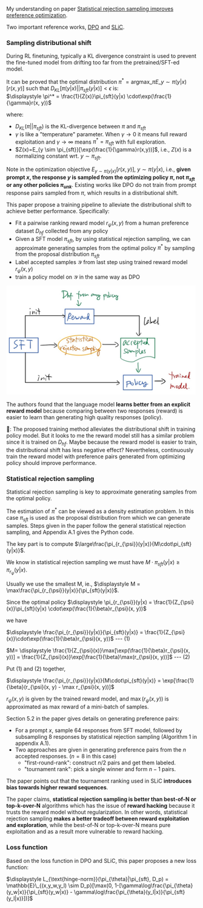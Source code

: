 My understanding on paper [Statistical rejection sampling improves preference optimization](https://arxiv.org/abs/2309.06657).

Two important reference works, [DPO](https://arxiv.org/abs/2305.18290) and [SLiC](https://arxiv.org/abs/2210.00045).
### Sampling distributional shift

During RL finetuning, typically a KL divergence constraint is used to prevent the fine-tuned model from drifting too far from the pretrained/SFT-ed model.

It can be proved that the optimal distribution $\pi^* = \text{argmax}\_{\pi}E\_{y \sim \pi(y|x)}[r(x, y)]$  such that $D_{KL}[\pi(y|x)||\pi_{sft}(y|x)] < \epsilon$ is: <br>
 $\displaystyle \pi^* = \frac{1}{Z(x)}\pi_{sft}(y|x) \cdot\exp(\frac{1}{\gamma}r(x, y))$

where:
- $D_{KL}(\pi||\pi_{sft})$ is the KL-divergence between $\pi$ and $\pi_{sft}$
- $\gamma$ is like a "temperature" parameter. When $\gamma \to 0$ it means full reward exploitation and $\gamma \to \infty$ means $\pi^* = \pi_{sft}$ with full exploration.  
- $Z(x)=E_{y \sim \pi_{sft}}[\exp(\frac{1}{\gamma}r(x,y))]$, i.e., $Z(x)$ is a normalizing constant wrt. $y \sim \pi_{sft}$. 

Note in the optimization objective $E_{y \sim \pi(y|x)}[r(x, y)]$, $y \sim \pi(y|x)$, i.e., **given prompt $x$, the response $y$ is sampled from the optimizing policy $\pi$, not $\pi_{sft}$ or any other policies $\pi_{unk}$**. Existing works like DPO do not train from prompt response pairs sampled from $\pi$, which results in a distributional shift. 

This paper propose a training pipeline to alleviate the distributional shift to achieve better performance. Specifically: 
* Fit a pairwise ranking reward model $r_{\psi}(x, y)$ from a human preference dataset $D_{hf}$ collected from any policy
* Given a SFT model $\pi_{sft}$, by using statistical rejection sampling, we can approximate generating samples from the optimal policy $\pi^*$ by sampling from the proposal distribution $\pi_{sft}$
* Label accepted samples $\mathcal{Y}$ from last step using trained reward model $r_{\psi}(x, y)$
* train a policy model on $\mathcal{Y}$ in the same way as DPO

<img src="assets/statistical_rejection_sampling.jpg" alt="statistical rejection sampling training pipeline" width="500"/>

The authors found that the language model **learns better from an explicit reward model** because comparing between two responses (reward) is easier to learn than generating high quality responses (policy).

🤔: The proposed training method alleviates the distributional shift in training policy model. But it looks to me the reward model still has a similar problem since it is trained on $D_{hf}$. Maybe because the reward model is easier to train, the distributional shift has less negative effect? Nevertheless, continuously train the reward model with preference pairs generated from optimizing policy should improve performance.

### Statistical rejection sampling
Statistical rejection sampling is key to approximate generating samples from the optimal policy.

The estimation of $\pi^*$ can be viewed as a density estimation problem.
In this case $\pi_{sft}$ is used as the proposal distribution from which we can generate samples.
Steps given in the paper follow the general statistical rejection sampling, and Appendix A.1 gives the Python code.

The key part is to compute $\large\frac{\pi_{r_{\psi}}(y|x)}{M\cdot\pi_{sft}(y|x)}$.

We know in statistical rejection sampling we must have $M\cdot\pi_{sft}(y|x) \ge \pi_{r_{\psi}}(y|x)$. 

Usually we use the smallest M, ie., $\displaystyle M = \max\frac{\pi_{r_{\psi}}(y|x)}{\pi_{sft}(y|x)}$.

Since the optimal policy $\displaystyle \pi_{r_{\psi}}(y|x) = \frac{1}{Z_{\psi}(x)}\pi_{sft}(y|x) \cdot\exp(\frac{1}{\beta}r_{\psi}(x, y))$

we have

$\displaystyle \frac{\pi_{r_{\psi}}(y|x)}{\pi_{sft}(y|x)} = \frac{1}{Z_{\psi}(x)}\cdot\exp(\frac{1}{\beta}r_{\psi}(x, y))$ --- (1)

$M= \displaystyle \frac{1}{Z_{\psi}(x)}\max[\exp(\frac{1}{\beta}r_{\psi}(x, y))] = \frac{1}{Z_{\psi}(x)}\exp[\frac{1}{\beta}\max(r_{\psi}(x, y))]$ --- (2)

Put (1) and (2) together, 

$\displaystyle \frac{\pi_{r_{\psi}}(y|x)}{M\cdot\pi_{sft}(y|x)} = \exp[\frac{1}{\beta}(r_{\psi}(x, y) - \max r_{\psi}(x, y))]$

$r_{\psi}(x, y)$ is given by the trained reward model, and $\max(r_{\psi}(x, y))$ is approximated as max reward of a mini-batch of samples. 

Section 5.2 in the paper gives details on generating preference pairs:
* For a prompt $x$, sample 64 responses from SFT model, followed by subsampling 8 responses by statistical rejection sampling (Algorithm 1 in appendix A.1).
* Two approaches are given in generating preference pairs from the $n$ accepted responses. ($n=8$ in this case)
	* "first-round-rank": construct $n/2$ pairs and get them labeled. 
	* "tournament rank": pick a single winner and form $n-1$ pairs. 

The paper points out that the tournament ranking used in SLiC **introduces bias towards higher reward sequences**.

The paper claims, **statistical rejection sampling is better than best-of-N or top-k-over-N** algorithms which has the issue of **reward hacking** because it trusts the reward model without regularization. In other words, statistical rejection sampling **makes a better tradeoff between reward exploitation and exploration**, while the best-of-N or top-k-over-N means pure exploitation and as a result more vulnerable to reward hacking.

### Loss function

Based on the loss function in DPO and SLiC, this paper proposes a new loss function:

$\displaystyle L_{\text{hinge-norm}}(\pi_{\theta}|\pi_{sft}, D_p) = \mathbb{E}\_{(x,y_w,y_l) \sim D_p}[\max(0, 1-[\gamma\log\frac{\pi_{\theta}(y_w|x)}{\pi_{sft}(y_w|x)} - \gamma\log\frac{\pi_{\theta}(y_l|x)}{\pi_{sft}(y_l|x)}])]$
